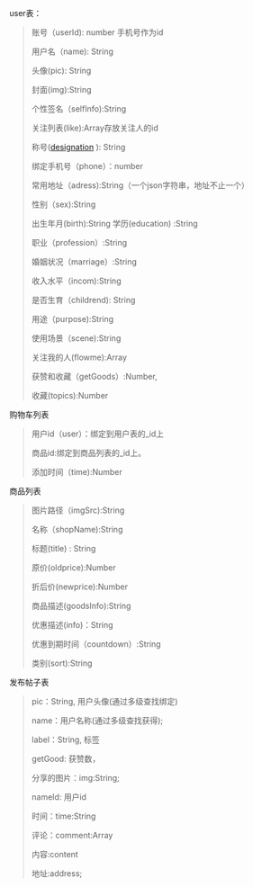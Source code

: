 user表：

> 账号（userId): number 手机号作为id
>
> 用户名（name): String
>
> 头像(pic): String
>
> 封面(img):String
>
> 个性签名（selfInfo):String
>
> 关注列表(like):Array存放关注人的id
>
> 称号([designation](http://www.youdao.com/w/designation/#keyfrom=E2Ctranslation) ): String
>
> 绑定手机号（phone）：number
>
> 常用地址（adress):String（一个json字符串，地址不止一个）
>
> 性别（sex):String
>
> 出生年月(birth):String
> 学历(education) :String
>
> 职业（profession）:String
>
> 婚姻状况（marriage）:String
>
> 收入水平（incom):String
>
> 是否生育（childrend): String
>
> 用途（purpose):String
>
> 使用场景（scene):String
>
> 关注我的人(flowme):Array
>
> 获赞和收藏（getGoods）:Number,
>
> 收藏(topics):Number

购物车列表

> 用户id（user）：绑定到用户表的_id上
>
> 商品id:绑定到商品列表的_id上。
>
> 添加时间（time):Number

商品列表

> 图片路径（imgSrc):String
>
> 名称（shopName):String
>
> 标题(title) : String
>
> 原价(oldprice):Number
>
> 折后价(newprice):Number
>
> 商品描述(goodsInfo):String
>
> 优惠描述(info)：String
>
> 优惠到期时间（countdown）:String
>
> 类别(sort):String

发布帖子表

> pic：String, 用户头像(通过多级查找绑定)
>
> name：用户名称(通过多级查找获得);
>
> label：String, 标签
>
> getGood: 获赞数，
>
> 分享的图片：img:String;
>
> nameId: 用户id
>
> 时间：time:String
>
> 评论：comment:Array
>
> 内容:content
>
> 地址:address;